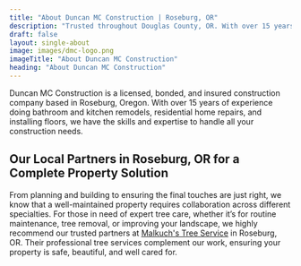 ```yaml
---
title: "About Duncan MC Construction | Roseburg, OR"
description: "Trusted throughout Douglas County, OR. With over 15 years of experience providing top-quality flooring & home remodeling services."
draft: false
layout: single-about
image: images/dmc-logo.png
imageTitle: "About Duncan MC Construction"
heading: "About Duncan MC Construction"
---
```


Duncan MC Construction is a licensed, bonded, and insured construction company based in Roseburg, Oregon. With over 15 years of experience doing bathroom and kitchen remodels, residential home repairs, and installing floors, we have the skills and expertise to handle all your construction needs.

## Our Local Partners in Roseburg, OR for a Complete Property Solution

From planning and building to ensuring the final touches are just right, we know that a well-maintained property requires collaboration across different specialties. For those in need of expert tree care, whether it’s for routine maintenance, tree removal, or improving your landscape, we highly recommend our trusted partners at <u>[Malkuch's Tree Service](http://malkuchsyardandtreeservice.com/?utm_source=dmc&utm_medium=referral)</u> in Roseburg, OR. Their professional tree services complement our work, ensuring your property is safe, beautiful, and well cared for.
